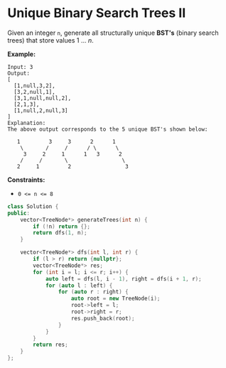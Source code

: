 # Unique Binary Search Trees II

Given an integer `n`, generate all structurally unique **BST's** (binary search trees) that store values 1 ... *n*.

**Example:**

```
Input: 3
Output:
[
  [1,null,3,2],
  [3,2,null,1],
  [3,1,null,null,2],
  [2,1,3],
  [1,null,2,null,3]
]
Explanation:
The above output corresponds to the 5 unique BST's shown below:

   1         3     3      2      1
    \       /     /      / \      \
     3     2     1      1   3      2
    /     /       \                 \
   2     1         2                 3
```

 

**Constraints:**

- `0 <= n <= 8`

``` c++
class Solution {
public:
    vector<TreeNode*> generateTrees(int n) {
        if (!n) return {};
        return dfs(1, n);
    }

    vector<TreeNode*> dfs(int l, int r) {
        if (l > r) return {nullptr};
        vector<TreeNode*> res;
        for (int i = l; i <= r; i++) {
            auto left = dfs(l, i - 1), right = dfs(i + 1, r);
            for (auto l : left) {
                for (auto r : right) {
                    auto root = new TreeNode(i);
                    root->left = l;
                    root->right = r;
                    res.push_back(root);
                }
            }
        }
        return res;
    }
};
```

